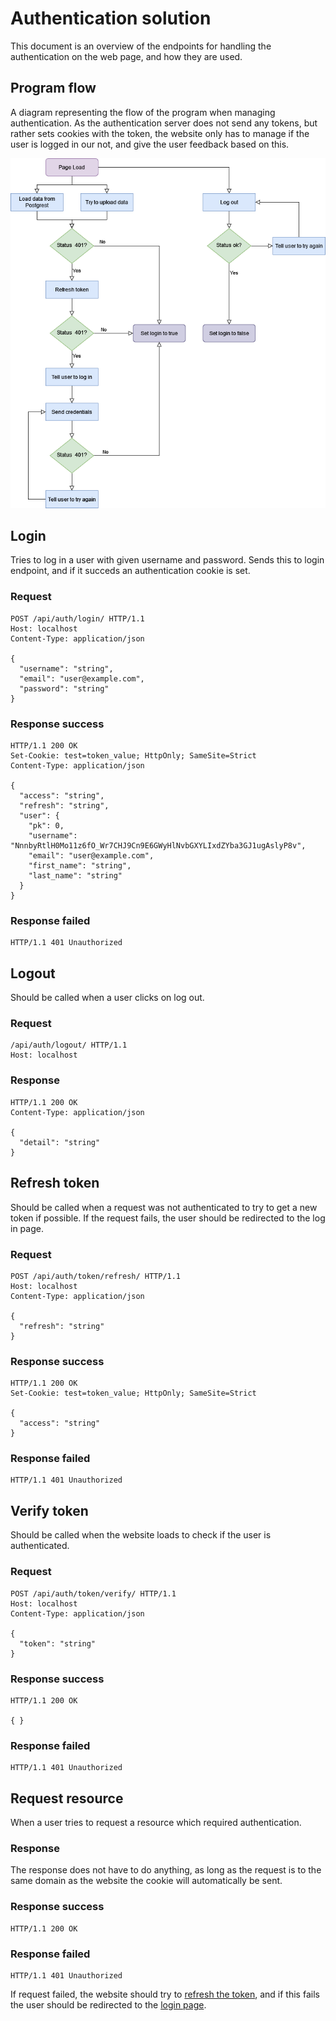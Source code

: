 # Authentication solution
This document is an overview of the endpoints for handling the authentication on the web page, and how they are used.  

## Program flow

A diagram representing the flow of the program when managing authentication. As the authentication server does not send any tokens, but rather sets cookies with the token, the website only has to manage if the user is logged in our not, and give the user feedback based on this. 

![Diagram of program authentication flow](diagrams/authentication_solution.png)

## Login
Tries to log in a user with given username and password. Sends this to login endpoint, and if it succeds an authentication cookie is set. 

### Request
```http
POST /api/auth/login/ HTTP/1.1
Host: localhost
Content-Type: application/json

{
  "username": "string",
  "email": "user@example.com",
  "password": "string"
}
```

### Response success
```http
HTTP/1.1 200 OK
Set-Cookie: test=token_value; HttpOnly; SameSite=Strict
Content-Type: application/json

{
  "access": "string",
  "refresh": "string",
  "user": {
    "pk": 0,
    "username": "NnnbyRtlH0Mo11z6fO_Wr7CHJ9Cn9E6GWyHlNvbGXYLIxdZYba3GJ1ugAslyP8v",
    "email": "user@example.com",
    "first_name": "string",
    "last_name": "string"
  }
}
```
### Response failed
```http
HTTP/1.1 401 Unauthorized
```

## Logout
Should be called when a user clicks on log out. 

### Request
```http
/api/auth/logout/ HTTP/1.1
Host: localhost
```
### Response
```http
HTTP/1.1 200 OK
Content-Type: application/json

{
  "detail": "string"
}
```
## Refresh token
Should be called when a request was not authenticated to try to get a new token if possible. If the request fails, the user should be redirected to the log in page.

### Request
```http
POST /api/auth/token/refresh/ HTTP/1.1
Host: localhost
Content-Type: application/json

{
  "refresh": "string"
}
```

### Response success
```http
HTTP/1.1 200 OK
Set-Cookie: test=token_value; HttpOnly; SameSite=Strict

{
  "access": "string"
}
```
### Response failed

```http
HTTP/1.1 401 Unauthorized
```

## Verify token
Should be called when the website loads to check if the user is authenticated.

### Request
```http
POST /api/auth/token/verify/ HTTP/1.1
Host: localhost
Content-Type: application/json

{
  "token": "string"
}
```

### Response success
```http
HTTP/1.1 200 OK

{ }
```
### Response failed

```http
HTTP/1.1 401 Unauthorized
```

## Request resource
When a user tries to request a resource which required authentication.

### Response
The response does not have to do anything, as long as the request is to the same domain as the website the cookie will automatically be sent. 

### Response success
```http
HTTP/1.1 200 OK
```
### Response failed
```http
HTTP/1.1 401 Unauthorized
```

If request failed, the website should try to [refresh the token](#refresh-token), and if this fails the user should be redirected to the [login page](#login).   
